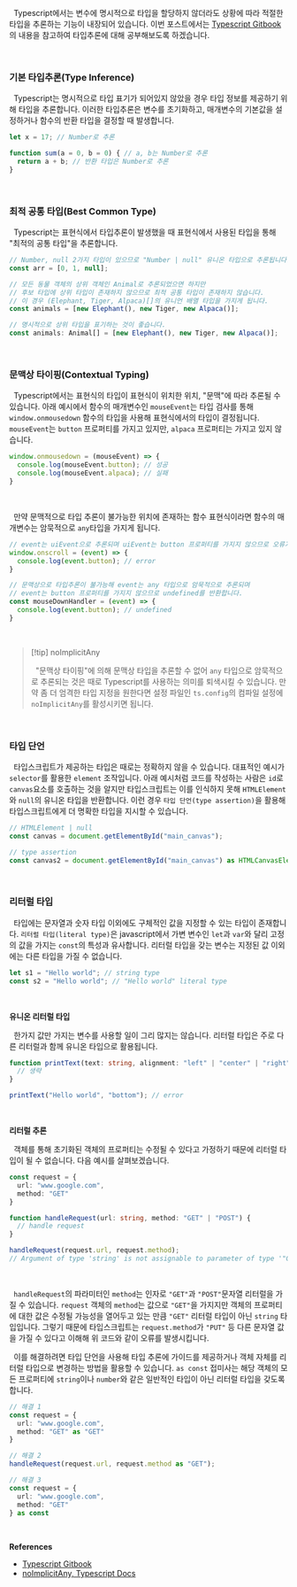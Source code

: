 
&nbsp;&nbsp;Typescript에서는 변수에 명시적으로 타입을 할당하지 않더라도 상황에 따라 적절한 타입을 추론하는 기능이 내장되어 있습니다. 이번 포스트에서는 [Typescript Gitbook](https://typescript-kr.github.io/pages/type-inference.html)의 내용을 참고하여 타입추론에 대해 공부해보도록 하겠습니다.

<br>

### 기본 타입추론(Type Inference)

&nbsp;&nbsp;Typescript는 명시적으로 타입 표기가 되어있지 않았을 경우 타입 정보를 제공하기 위해 타입을 추론합니다. 이러한 타입추론은 변수를 초기화하고, 매개변수의 기본값을 설정하거나 함수의 반환 타입을 결정할 때 발생합니다.

```typescript
let x = 17; // Number로 추론

function sum(a = 0, b = 0) { // a, b는 Number로 추론
  return a + b; // 반환 타입은 Number로 추론
}
```

<br>

### 최적 공통 타입(Best Common Type)

&nbsp;&nbsp;Typescript는 표현식에서 타입추론이 발생했을 때 표현식에서 사용된 타입을 통해 "최적의 공통 타입"을 추론합니다.

```typescript
// Number, null 2가지 타입이 있으므로 "Number | null" 유니온 타입으로 추론됩니다.
const arr = [0, 1, null];
```

```typescript
// 모든 동물 객체의 상위 객체인 Animal로 추론되었으면 하지만
// 후보 타입에 상위 타입이 존재하지 않으므로 최적 공통 타입이 존재하지 않습니다.
// 이 경우 (Elephant, Tiger, Alpaca)[]의 유니언 배열 타입을 가지게 됩니다.
const animals = [new Elephant(), new Tiger, new Alpaca()];

// 명시적으로 상위 타입을 표기하는 것이 좋습니다.
const animals: Animal[] = [new Elephant(), new Tiger, new Alpaca()];
```

<br>

### 문맥상 타이핑(Contextual Typing)

&nbsp;&nbsp;Typescript에서는 표현식의 타입이 표현식이 위치한 위치, "문맥"에 따라 추론될 수 있습니다. 아래 예시에서 함수의 매개변수인 `mouseEvent`는 타입 검사를 통해 `window.onmousedown` 함수의 타입을 사용해 표현식에서의 타입이 결정됩니다. `mouseEvent`는 `button` 프로퍼티를 가지고 있지만, `alpaca` 프로퍼티는 가지고 있지 않습니다.

```typescript
window.onmousedown = (mouseEvent) => {
  console.log(mouseEvent.button); // 성공
  console.log(mouseEvent.alpaca); // 실패
}
```

<br>

&nbsp;&nbsp;만약 문맥적으로 타입 추론이 불가능한 위치에 존재하는 함수 표현식이라면 함수의 매개변수는 암묵적으로 `any`타입을 가지게 됩니다.

```typescript
// event는 uiEvent으로 추론되며 uiEvent는 button 프로퍼티를 가지지 않으므로 오류가 발생
window.onscroll = (event) => {
  console.log(event.button); // error
}

// 문맥상으로 타입추론이 불가능해 event는 any 타입으로 암묵적으로 추론되며
// event는 button 프로퍼티를 가지지 않으므로 undefined를 반환합니다.
const mouseDownHandler = (event) => {
  console.log(event.button); // undefined 
}
```

<br>

> [!tip] noImplicitAny
> 
> &nbsp;&nbsp;"문맥상 타이핑"에 의해 문맥상 타입을 추론할 수 없어 `any` 타입으로 암묵적으로 추론되는 것은 때로 Typescript를 사용하는 의미를 퇴색시킬 수 있습니다. 만약 좀 더 엄격한 타입 지정을 원한다면 설정 파일인 `ts.config`의 컴파일 설정에`noImplicitAny`를 활성시키면 됩니다.

<br>

### 타입 단언

&nbsp;&nbsp;타입스크립트가 제공하는 타입은 때로는 정확하지 않을 수 있습니다. 대표적인 예시가 `selector`를 활용한 `element` 조작입니다. 아래 예시처럼 코드를 작성하는 사람은 `id`로 `canvas`요소를 호출하는 것을 알지만 타입스크립트는 이를 인식하지 못해 `HTMLElement`와 `null`의 유니온 타입을 반환합니다.
이런 경우 `타입 단언(type assertion)`을 활용해 타입스크립트에게 더 명확한 타입을 지시할 수 있습니다.

```ts
// HTMLElement | null
const canvas = document.getElementById("main_canvas");

// type assertion
const canvas2 = document.getElementById("main_canvas") as HTMLCanvasElement;
```


<br>

### 리터럴 타입

&nbsp;&nbsp;타입에는 문자열과 숫자 타입 이외에도 구체적인 값을 지정할 수 있는 타입이 존재합니다. `리터럴 타입(literal type)`은 javascript에서 가변 변수인 `let`과 `var`와 달리 고정의 값을 가지는 `const`의 특성과 유사합니다. 리터럴 타입을 갖는 변수는 지정된 값 이외에는 다른 타입을 가질 수 없습니다.

```ts
let s1 = "Hello world"; // string type
const s2 = "Hello world"; // "Hello world" literal type
```

<br>

**유니온 리터럴 타입**

&nbsp;&nbsp;한가지 값만 가지는 변수를 사용할 일이 그리 많지는 않습니다. 리터럴 타입은 주로 다른 리터럴과 함께 유니온 타입으로 활용됩니다.

```ts
function printText(text: string, alignment: "left" | "center" | "right") {
  // 생략  
}

printText("Hello world", "bottom"); // error
```

<br>

**리터럴 추론**

&nbsp;&nbsp;객체를 통해 초기화된 객체의 프로퍼티는 수정될 수 있다고 가정하기 때문에 리터럴 타입이 될 수 없습니다. 다음 예시를 살펴보겠습니다.

```ts
const request = {
  url: "www.google.com",
  method: "GET"
}

function handleRequest(url: string, method: "GET" | "POST") {
  // handle request
}

handleRequest(request.url, request.method);
// Argument of type 'string' is not assignable to parameter of type '"GET" | "POST"'
```

<br>

&nbsp;&nbsp;`handleRequest`의 파라미터인 `method`는 인자로 `"GET"`과 `"POST"`문자열 리터럴을 가질 수 있습니다. `request` 객체의 `method`는 값으로 `"GET"`을 가지지만 객체의 프로퍼티에 대한 값은 수정될 가능성을 열어두고 있는 만큼 `"GET"` 리터럴 타입이 아닌 `string` 타입입니다. 그렇기 때문에 타입스크립트는 `request.method`가 `"PUT"` 등 다른 문자열 값을 가질 수 있다고 이해해 위 코드와 같이 오류를 발생시킵니다.

&nbsp;&nbsp;이를 해결하려면 타입 단언을 사용해 타입 추론에 가이드를 제공하거나 객체 자체를 리터럴 타입으로 변경하는 방법을 활용할 수 있습니다. `as const` 접미사는 해당 객체의 모든 프로퍼티에 `string`이나 `number`와 같은 일반적인 타입이 아닌 리터럴 타입을 갖도록 합니다.

```ts
// 해결 1
const request = {
  url: "www.google.com",
  method: "GET" as "GET"
}

// 해결 2
handleRequest(request.url, request.method as "GET");

// 해결 3
const request = {
  url: "www.google.com",
  method: "GET"
} as const
```

<br>

**References**
- [Typescript Gitbook](https://typescript-kr.github.io/pages/type-inference.html)
- [noImplicitAny, Typescript Docs](https://www.typescriptlang.org/tsconfig/noImplicitAny.html)